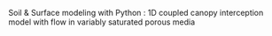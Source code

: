 Soil & Surface modeling with Python : 1D coupled canopy interception model with flow in variably saturated porous media
